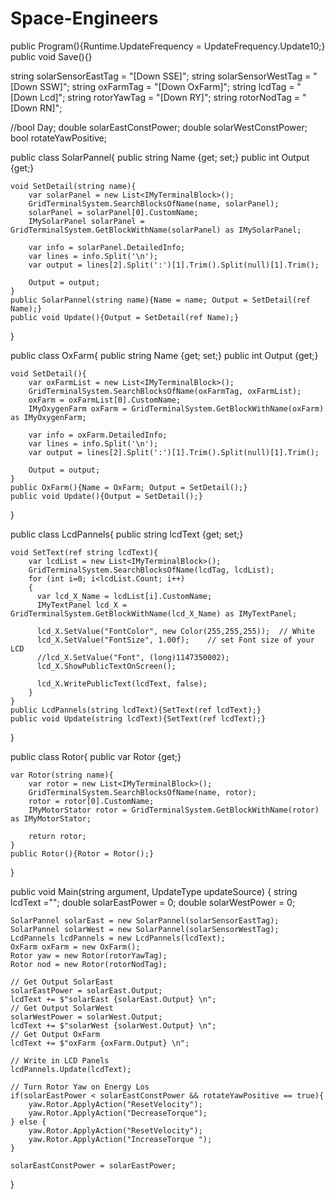 # Space-Engineers
public Program(){Runtime.UpdateFrequency = UpdateFrequency.Update10;} 
public void Save(){}

string solarSensorEastTag = "[Down SSE]";
string solarSensorWestTag = "[Down SSW]";
string oxFarmTag = "[Down OxFarm]";
string lcdTag = "[Down Lcd]";
string rotorYawTag = "[Down RY]";
string rotorNodTag = "[Down RN]";

//bool Day;
double solarEastConstPower;
double solarWestConstPower;
bool rotateYawPositive;

public class SolarPannel{
	public string Name {get; set;}
	public int Output {get;}
	
	void SetDetail(string name){
		var solarPanel = new List<IMyTerminalBlock>(); 
		GridTerminalSystem.SearchBlocksOfName(name, solarPanel);
		solarPanel = solarPanel[0].CustomName;
		IMySolarPanel solarPanel = GridTerminalSystem.GetBlockWithName(solarPanel) as IMySolarPanel;
		
		var info = solarPanel.DetailedInfo;
		var lines = info.Split('\n');
		var output = lines[2].Split(':')[1].Trim().Split(null)[1].Trim();
		
		Output = output;
	}
	public SolarPannel(string name){Name = name; Output = SetDetail(ref Name);}
	public void Update(){Output = SetDetail(ref Name);}
}
	
public class OxFarm{
	public string Name {get; set;}
	public int Output {get;}
	
	void SetDetail(){
		var oxFarmList = new List<IMyTerminalBlock>(); 
		GridTerminalSystem.SearchBlocksOfName(oxFarmTag, oxFarmList);
		oxFarm = oxFarmList[0].CustomName;
		IMyOxygenFarm oxFarm = GridTerminalSystem.GetBlockWithName(oxFarm) as IMyOxygenFarm;
		
		var info = oxFarm.DetailedInfo;
		var lines = info.Split('\n');
		var output = lines[2].Split(':')[1].Trim().Split(null)[1].Trim();
		
		Output = output;
	}
	public OxFarm(){Name = OxFarm; Output = SetDetail();}
	public void Update(){Output = SetDetail();}
}

public class LcdPannels{
	public string lcdText {get; set;}
	
	void SetText(ref string lcdText){
		var lcdList = new List<IMyTerminalBlock>(); 
		GridTerminalSystem.SearchBlocksOfName(lcdTag, lcdList);
		for (int i=0; i<lcdList.Count; i++) 
		{ 
		  var lcd_X_Name = lcdList[i].CustomName; 
		  IMyTextPanel lcd_X = GridTerminalSystem.GetBlockWithName(lcd_X_Name) as IMyTextPanel; 
		 
		  lcd_X.SetValue("FontColor", new Color(255,255,255));	// White 
		  lcd_X.SetValue("FontSize", 1.00f);	// set Font size of your LCD 
		  //lcd_X.SetValue("Font", (long)1147350002); 
		  lcd_X.ShowPublicTextOnScreen();

		  lcd_X.WritePublicText(lcdText, false); 
		}
	}
	public LcdPannels(string lcdText){SetText(ref lcdText);}
	public void Update(string lcdText){SetText(ref lcdText);}
}

public class Rotor{
	public var Rotor {get;}
	
	var Rotor(string name){
		var rotor = new List<IMyTerminalBlock>(); 
		GridTerminalSystem.SearchBlocksOfName(name, rotor);
		rotor = rotor[0].CustomName;
		IMyMotorStator rotor = GridTerminalSystem.GetBlockWithName(rotor) as IMyMotorStator;
		
		return rotor;
	}
	public Rotor(){Rotor = Rotor();}
}

public void Main(string argument, UpdateType updateSource)
{
	string lcdText ="";
	double solarEastPower = 0;
	double solarWestPower = 0;
	
	SolarPannel solarEast = new SolarPannel(solarSensorEastTag);
	SolarPannel solarWest = new SolarPannel(solarSensorWestTag);
	LcdPannels lcdPannels = new LcdPannels(lcdText);
	OxFarm oxFarm = new OxFarm();
	Rotor yaw = new Rotor(rotorYawTag);
	Rotor nod = new Rotor(rotorNodTag);
		
	// Get Output SolarEast
	solarEastPower = solarEast.Output;
	lcdText += $"solarEast {solarEast.Output} \n";
	// Get Output SolarWest
	solarWestPower = solarWest.Output;
	lcdText += $"solarWest {solarWest.Output} \n";
	// Get Output OxFarm
	lcdText += $"oxFarm {oxFarm.Output} \n";
	
	// Write in LCD Panels
	lcdPannels.Update(lcdText);
	
	// Turn Rotor Yaw on Energy Los
	if(solarEastPower < solarEastConstPower && rotateYawPositive == true){
		yaw.Rotor.ApplyAction("ResetVelocity");
		yaw.Rotor.ApplyAction("DecreaseTorque");
	} else {
		yaw.Rotor.ApplyAction("ResetVelocity");
		yaw.Rotor.ApplyAction("IncreaseTorque ");
	}
	
	solarEastConstPower = solarEastPower;
}


